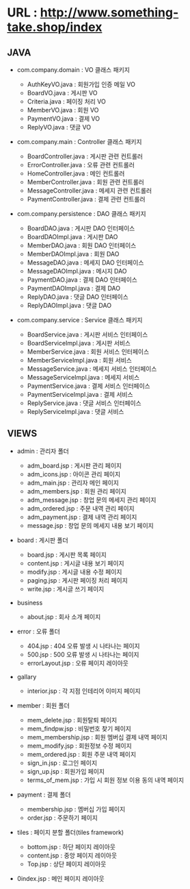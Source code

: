 # URL : <a href="http://www.something-take.shop/index" target="_blank">http://www.something-take.shop/index</a>

## JAVA
- com.company.domain : VO 클래스 패키지
  - AuthKeyVO.java : 회원가입 인증 메일 VO 
  - BoardVO.java : 게시판 VO
  - Criteria.java : 페이징 처리 VO
  - MemberVO.java : 회원 VO
  - PaymentVO.java : 결제 VO
  - ReplyVO.java : 댓글 VO

- com.company.main : Controller 클래스 패키지
  - BoardController.java : 게시판 관련 컨트롤러
  - ErrorController.java : 오류 관련 컨트롤러
  - HomeController.java : 메인 컨트롤러
  - MemberController.java : 회원 관련 컨트롤러
  - MessageController.java : 메세지 관련 컨트롤러
  - PaymentController.java : 결제 관련 컨트롤러

- com.company.persistence : DAO 클래스 패키지
  - BoardDAO.java : 게시판 DAO 인터페이스
  - BoardDAOImpl.java : 게시판 DAO
  - MemberDAO.java : 회원 DAO 인터페이스
  - MemberDAOImpl.java : 회원 DAO
  - MessageDAO.java : 메세지 DAO 인터페이스
  - MessageDAOImpl.java : 메시지 DAO
  - PaymentDAO.java : 결제 DAO 인터페이스
  - PaymentDAOImpl.java : 결제 DAO
  - ReplyDAO.java : 댓글 DAO 인터페이스
  - ReplyDAOImpl.java : 댓글 DAO

- com.company.service : Service 클래스 패키지
  - BoardService.java : 게시판 서비스 인터페이스
  - BoardServiceImpl.java : 게시판 서비스
  - MemberService.java : 회원 서비스 인터페이스
  - MemberServiceImpl.java : 회원 서비스
  - MessageService.java : 메세지 서비스 인터페이스
  - MessageServiceImpl.java : 메세지 서비스
  - PaymentService.java : 결제 서비스 인터페이스
  - PaymentServiceImpl.java : 결제 서비스
  - ReplyService.java : 댓글 서비스 인터페이스
  - ReplyServiceImpl.java : 댓글 서비스


## VIEWS
- admin : 관리자 폴더
  - adm_board.jsp : 게시판 관리 페이지
  - adm_icons.jsp : 아이콘 관리 페이지
  - adm_main.jsp : 관리자 메인 페이지
  - adm_members.jsp : 회원 관리 페이지
  - adm_message.jsp : 창업 문의 메세지 관리 페이지
  - adm_ordered.jsp : 주문 내역 관리 페이지
  - adm_payment.jsp : 결제 내역 관리 페이지
  - message.jsp : 창업 문의 메세지 내용 보기 페이지 

- board : 게시판 폴더
  - board.jsp : 게시판 목록 페이지
  - content.jsp : 게시글 내용 보기 페이지
  - modify.jsp : 게시글 내용 수정 페이지
  - paging.jsp : 게시판 페이징 처리 페이지
  - write.jsp : 게시글 쓰기 페이지

- business
  - about.jsp : 회사 소개 페이지

- error : 오류 폴더
  - 404.jsp : 404 오류 발생 시 나타나는 페이지
  - 500.jsp : 500 오류 발생 시 나타나는 페이지
  - errorLayout.jsp : 오류 페이지 레이아웃

- gallary
  - interior.jsp : 각 지점 인테리어 이미지 페이지

- member : 회원 폴더
  - mem_delete.jsp : 회원탈퇴 페이지
  - mem_findpw.jsp : 비밀번호 찾기 페이지
  - mem_membership.jsp : 회원 멤버십 결제 내역 페이지
  - mem_modify.jsp : 회원정보 수정 페이지
  - mem_ordered.jsp : 회원 주문 내역 페이지
  - sign_in.jsp : 로그인 페이지
  - sign_up.jsp : 회원가입 페이지
  - terms_of_mem.jsp : 가입 시 회원 정보 이용 동의 내역 페이지

- payment : 결제 폴더
  - membership.jsp : 멤버십 가입 페이지
  - order.jsp : 주문하기 페이지

- tiles : 페이지 분할 폴더(tiles framework)
  - bottom.jsp : 하단 페이지 레이아웃
  - content.jsp : 중앙 페이지 레이아웃
  - Top.jsp : 상단 페이지 레이아웃

- 0index.jsp : 메인 페이지 레이아웃
